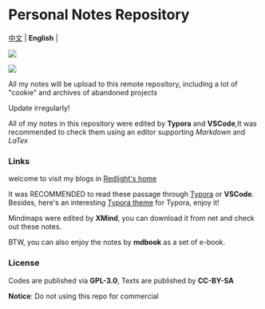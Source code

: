 # Personal Notes Repository

[中文](README.md) | **English** |

[![](https://img.shields.io/badge/license-GPL--3.0-blue)](https://github.com/redlightASl/Notes/blob/master/LICENSE)

[![](https://img.shields.io/badge/license-CC--BY--SA-red)]()

All my notes will be upload to this remote repository, including a lot of "cookie" and archives of abandoned projects

Update irregularly!

All of my notes in this repository were edited by **Typora** and **VSCode**,It was recommended to check them using an editor supporting *Markdown* and *LaTex*

### Links

welcome to visit my blogs in [Redlight's home](https://redlightasl.github.io/)

It was RECOMMENDED to read these passage through [Typora](https://www.typora.io/) or **VSCode**. Besides, here's an interesting [Typora theme](https://github.com/yfzhao20/Typora-markdown) for Typora, enjoy it!

Mindmaps were edited by **XMind**, you can download it from net and check out these notes.

BTW, you can also enjoy the notes by **mdbook** as a set of e-book.

### License

Codes are published via **GPL-3.0**, Texts are published by **CC-BY-SA**

**Notice**: Do not using this repo for commercial